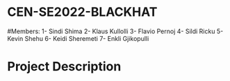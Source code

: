 # CEN-SE2022-BLACKHAT
#Members: 
1- Sindi Shima 
2- Klaus Kullolli 
3- Flavio Pernoj
4- Sildi Ricku 
5- Kevin Shehu 
6- Keidi Sheremeti 
7- Enkli Gjikopulli

# Project Description
